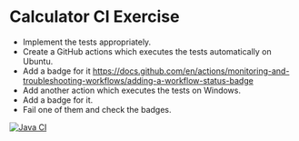 # Calculator CI Exercise

- Implement the tests appropriately.
- Create a GitHub actions which executes the tests automatically on Ubuntu.
- Add a badge for it https://docs.github.com/en/actions/monitoring-and-troubleshooting-workflows/adding-a-workflow-status-badge
- Add another action which executes the tests on Windows.
- Add a badge for it.
- Fail one of them and check the badges.


[![Java CI](https://github.com/CODERS-BAY/aufgabe-8-ci-natalyakirs/actions/workflows/ubuntu-run-tests.yml/badge.svg)](https://github.com/CODERS-BAY/aufgabe-8-ci-natalyakirs/actions/workflows/ubuntu-run-tests.yml)



